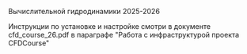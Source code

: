 Вычислительной гидродинамики 2025-2026

Инструкции по установке и настройке смотри в документе cfd_course_26.pdf в параграфе "Работа с инфраструктурой проекта CFDCourse"
